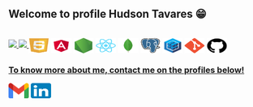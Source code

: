 ## Welcome to profile Hudson Tavares 😁

 <div style ="display: inline">
   <a href="https://github.com/hltav">
   <img height="150em" src="https://github-readme-stats.vercel.app/api?username=hltav&show_icons=true&theme=tokyonight&include_all_commits=true&count_private=true"/>
   <img height="150em" src="https://github-readme-stats.vercel.app/api/top-langs/?username=hltav&layout=compact&langs_count=6&theme=tokyonight"/>
    

</div>
<div style="display: inline-block"><br>
 
 <img align="center" alt="Js" height="30" width="40" src="https://github.com/hltav/MyIcons/blob/master/icons/JavaScript/JavaScript.svg"/>
 <img align="center" alt="Node.js" height="30" width="40" src="https://github.com/devicons/devicon/blob/master/icons/angular/angular-original.svg"/>
 <img align="center" alt="Node.js" height="30" width="40" src="https://github.com/devicons/devicon/blob/master/icons/nodejs/nodejs-original.svg"/>
 <img align="center" alt="React.js" height="30" width="40" src="https://github.com/devicons/devicon/blob/master/icons/react/react-original.svg"/>
 <img align="center" alt="Mongo DB" height="30" width="40" src="https://github.com/devicons/devicon/blob/master/icons/mongodb/mongodb-original.svg"/>
 <img align="center" alt="Postgre SQL" height="30" width="40" src="https://github.com/devicons/devicon/blob/master/icons/postgresql/postgresql-original.svg"/>
 <img align="center" alt="Sequelize" height="30" width="40" src="https://github.com/devicons/devicon/blob/master/icons/sequelize/sequelize-original.svg"/>
 <img align="center" alt="Git" height="30" width="40" src="https://github.com/hltav/MyIcons/blob/master/icons/Git/Giticon.svg"/>
 <img align="center" alt="GitHub" height="30" width="40" src="https://github.com/hltav/MyIcons/blob/master/icons/GitHub/Github.svg"/>

</div>
 
 <br>
 
  ### To know more about me, contact me on the profiles below!
<div> 
 
  <a href = "mailto:hudsonlimatavares@gmail.com"><img align="center" alt="Gmail" height="30" width="40" src="https://github.com/hltav/MyIcons/blob/master/icons/Gmail/Gmail_icon_(2020).svg" target="_blank"></a>
  <a href="https://www.linkedin.com/in/hltav/" target="_blank"><img align="center" alt="LinkedIn" height="30" width="40" src="https://github.com/hltav/MyIcons/blob/master/icons/Linkedin/LinkedIn_icon.svg" target="_blank"></a> 
 
 

</div>
